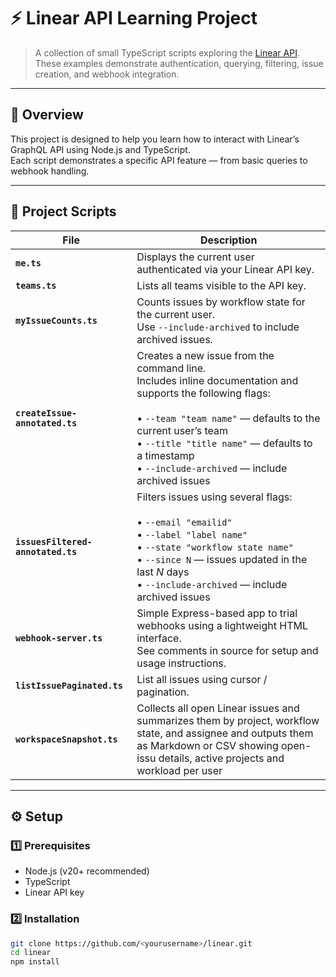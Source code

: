 # ⚡ Linear API Learning Project

> A collection of small TypeScript scripts exploring the [Linear API](https://linear.app/developers/graphql).  
> These examples demonstrate authentication, querying, filtering, issue creation, and webhook integration.

---

## 📘 Overview

This project is designed to help you learn how to interact with Linear’s GraphQL API using Node.js and TypeScript.  
Each script demonstrates a specific API feature — from basic queries to webhook handling.

---

## 🧩 Project Scripts

| File | Description |
|------|--------------|
| **`me.ts`** | Displays the current user authenticated via your Linear API key. |
| **`teams.ts`** | Lists all teams visible to the API key. |
| **`myIssueCounts.ts`** | Counts issues by workflow state for the current user.<br>Use `--include-archived` to include archived issues. |
| **`createIssue-annotated.ts`** | Creates a new issue from the command line.<br>Includes inline documentation and supports the following flags:<br><br>• `--team "team name"` — defaults to the current user’s team<br>• `--title "title name"` — defaults to a timestamp<br>• `--include-archived` — include archived issues |
| **`issuesFiltered-annotated.ts`** | Filters issues using several flags:<br><br>• `--email "emailid"`<br>• `--label "label name"`<br>• `--state "workflow state name"`<br>• `--since N` — issues updated in the last *N* days<br>• `--include-archived` — include archived issues |
| **`webhook-server.ts`** | Simple Express-based app to trial webhooks using a lightweight HTML interface.<br>See comments in source for setup and usage instructions. |
| **`listIssuePaginated.ts`** | List all issues using cursor / pagination. | | **`listIssuePaginated.ts`** | List all issues using cursor / pagination. || **`listIssuePaginated.ts`** | List all issues using cursor / pagination. | | **`listIssuePaginated.ts`** | List all issues using cursor / pagination. |
| **`workspaceSnapshot.ts`** | Collects all open Linear issues and summarizes them by project, workflow state, and assignee and outputs them as Markdown or CSV showing open-issu details, active projects and workload per user | 

---

## ⚙️ Setup

### 1️⃣ Prerequisites
- Node.js (v20+ recommended)  
- TypeScript  
- Linear API key  

### 2️⃣ Installation
```bash
git clone https://github.com/<yourusername>/linear.git
cd linear
npm install
